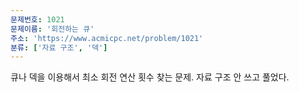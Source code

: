 ```yaml
---
문제번호: 1021
문제이름: '회전하는 큐'
주소: 'https://www.acmicpc.net/problem/1021'
분류: ['자료 구조', '덱']
---
```


큐나 덱을 이용해서 최소 회전 연산 횟수 찾는 문제. 자료 구조 안 쓰고 풀었다.